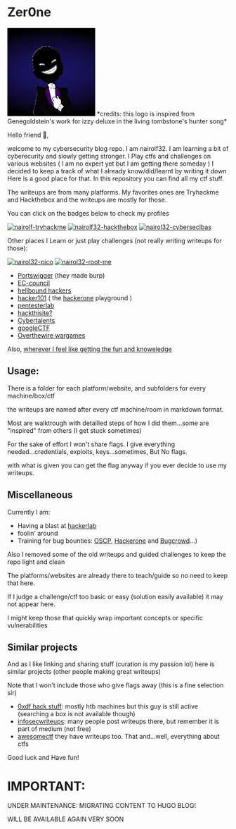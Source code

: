# Zer0ne

<img src="static/pictures/dark_logo.png" alt="logo" width="200" height="200">
*credits: this logo is inspired from Genegoldstein's work for izzy deluxe in the living tombstone's hunter song*

Hello friend 🤖,

welcome to my cybersecurity blog repo. I am nairolf32. I am learning a bit of cyberecurity and slowly getting stronger.
I Play ctfs and challenges on various websites ( I am no expert yet but I am getting there someday )
I decided to keep a track of what I already know/did/learnt by writing it down 
Here is a good place for that. In this repository you can find all my ctf stuff. 

The writeups are from many platforms. My favorites ones are Tryhackme and Hackthebox and the writeups are mostly for those.

You can click on the badges below to check my profiles

[![nairolf-tryhackme](https://tryhackme-badges.s3.amazonaws.com/nairolf.png)](https://tryhackme.com/p/nairolf)
[![nairolf32-hackthebox](https://www.hackthebox.eu/badge/image/607474)](https://app.hackthebox.com/profile/607474)
<a href="https://www.cyberseclabs.co.uk/profile"><img src="https://cyberseclabs-static.s3.amazonaws.com/img/logo.png" alt="nairol32-cyberseclbas" width=150/></a>

Other places I Learn or just play challenges (not really writing writeups for those):

<a href="https://play.picoctf.org/users/nairolf32"><img src="https://play.picoctf.org/static/media/picoctf-logo-horizontal-white.17fdf0dcdef08dc3396a195b95e3bc29.svg" alt="nairol32-pico" width=180/></a>
<a href="https://www.root-me.org/nairolf32"><img src="https://www.root-me.org/IMG/logo/siteon0.svg?1637496509" alt="nairol32-root-me" width=100/></a>


- [Portswigger](https://portswigger.net/web-security/dashboard) (they made burp)
- [EC-council](https://codered.eccouncil.org/)
- [hellbound hackers](https://hbh.sh/user/nairolf32)
- [hacker101](https://ctf.hacker101.com/) ( the [hackerone](https://hackerone.com/nairolf?type=user) playground )
- [pentesterlab](https://pentesterlab.com)
- [hackthisite?](https://www.hackthissite.org/user/view/nairolf32/)
- [Cybertalents](https://cybertalents.com/members/nairolf32/profile)
- [googleCTF](https://capturetheflag.withgoogle.com/team/nair0lf32)
- [Overthewire wargames](https://overthewire.org/wargames/)

Also, [wherever I feel like getting the fun and knoweledge](https://ctfsites.github.io/)

## Usage:

There is a folder for each platform/website, and subfolders for every machine/box/ctf 

the writeups are named after every ctf machine/room in markdown format.

Most are walktrough with detailled steps of how I did them...some are "inspired" from
others (I get stuck sometimes)

For the sake of effort I won't share flags. I give everything needed...credentials, exploits, keys...sometimes, But No flags.

with what is given you can get the flag anyway if you ever decide to use my writeups.

## Miscellaneous

Currently I am:

- Having a blast at [hackerlab](https://qualif.hackerlab.africa/challenges)
- foolin' around
- Training for bug bounties: [OSCP](https://www.offensive-security.com/pwk-oscp/), [Hackerone](https://hackerone.com/nairolf?type=user) and [Bugcrowd](https://bugcrowd.com/nairolf32)...)

Also I removed some of the old writeups and guided challenges to keep the repo light and clean

The platforms/websites are already there to teach/guide so no need to keep that here.

If I judge a challenge/ctf too basic or easy (solution easily available) it may not appear here.

I might keep those that quickly wrap important concepts or specific vulnerabilities

## Similar projects

And as I like linking and sharing stuff (curation is my passion lol) here is similar projects (other people making great writeups)

Note that I won't include those who give flags away (this is a fine selection sir)

- [0xdf hack stuff](https://0xdf.gitlab.io/): mostly htb machines but this guy is still active (searching a box is not available though)
- [infosecwriteups](https://infosecwriteups.com/): many people post writeups there, but remember it is part of medium (not free)
- [awesomectf](https://c4pr1c3.github.io/awesome-ctf/) they have writeups too. That and...well, everything about ctfs

Good luck and Have fun!

# IMPORTANT:
UNDER MAINTENANCE: MIGRATING CONTENT TO HUGO BLOG!

WILL BE AVAILABLE AGAIN VERY SOON
